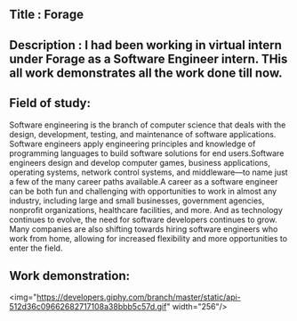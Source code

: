 ## Title : Forage 

## Description : I had been working in virtual intern under Forage as a Software Engineer intern. THis all work demonstrates all the work done till now.

## Field of study: 
Software engineering is the branch of computer science that deals with the design, development, testing, and maintenance of software applications. Software engineers apply engineering principles
and knowledge of programming languages to build software solutions for end users.Software engineers design and develop computer games, business applications, operating systems, network control 
systems, and middleware—to name just a few of the many career paths available.A career as a software engineer can be both fun and challenging with opportunities to work in almost any industry, 
including large and small businesses, government agencies, nonprofit organizations, healthcare facilities, and more. And as technology continues to evolve, the need for software developers 
continues to grow. Many companies are also shifting towards hiring software engineers who work from home, allowing for increased flexibility and more opportunities to enter the field.

## Work demonstration: 

<img="https://developers.giphy.com/branch/master/static/api-512d36c09662682717108a38bbb5c57d.gif" width="256"/>

